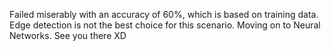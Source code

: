 Failed miserably with an accuracy of 60%, which is based on training data.
Edge detection is not the best choice for this scenario. Moving on to Neural Networks. 
See you there XD